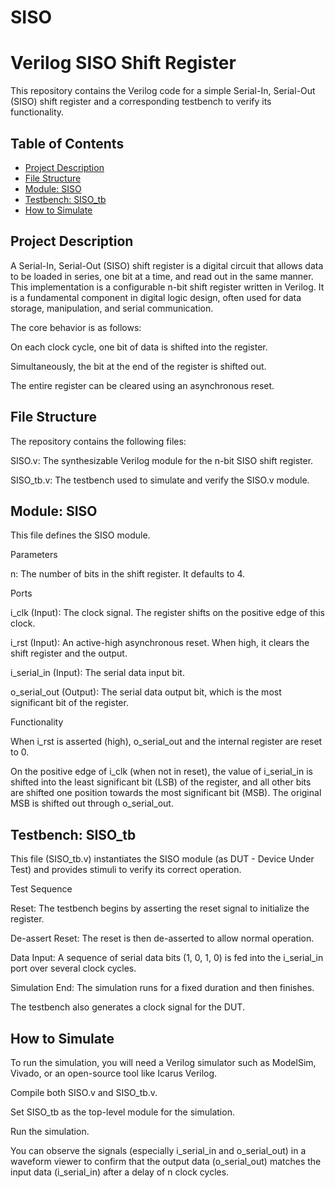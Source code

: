 # SISO
# Verilog SISO Shift Register
This repository contains the Verilog code for a simple Serial-In, Serial-Out (SISO) shift register and a corresponding testbench to verify its functionality.

## Table of Contents
- [Project Description](#project-description)
- [File Structure](#file-structure)
- [Module: SISO](#module-siso)
- [Testbench: SISO_tb](#testbench-siso_tb)
- [How to Simulate](#how-to-simulate)

## Project Description

A Serial-In, Serial-Out (SISO) shift register is a digital circuit that allows data to be loaded in series, one bit at a time, and read out in the same manner. This implementation is a configurable n-bit shift register written in Verilog. It is a fundamental component in digital logic design, often used for data storage, manipulation, and serial communication.

The core behavior is as follows:

On each clock cycle, one bit of data is shifted into the register.

Simultaneously, the bit at the end of the register is shifted out.

The entire register can be cleared using an asynchronous reset.

## File Structure
The repository contains the following files:

SISO.v: The synthesizable Verilog module for the n-bit SISO shift register.

SISO_tb.v: The testbench used to simulate and verify the SISO.v module.

## Module: SISO
This file defines the SISO module.

Parameters

n: The number of bits in the shift register. It defaults to 4.

Ports

i_clk (Input): The clock signal. The register shifts on the positive edge of this clock.

i_rst (Input): An active-high asynchronous reset. When high, it clears the shift register and the output.

i_serial_in (Input): The serial data input bit.

o_serial_out (Output): The serial data output bit, which is the most significant bit of the register.

Functionality

When i_rst is asserted (high), o_serial_out and the internal register are reset to 0.

On the positive edge of i_clk (when not in reset), the value of i_serial_in is shifted into the least significant bit (LSB) of the register, and all other bits are shifted one position towards the most significant bit (MSB). The original MSB is shifted out through o_serial_out.

## Testbench: SISO_tb
This file (SISO_tb.v) instantiates the SISO module (as DUT - Device Under Test) and provides stimuli to verify its correct operation.

Test Sequence

Reset: The testbench begins by asserting the reset signal to initialize the register.

De-assert Reset: The reset is then de-asserted to allow normal operation.

Data Input: A sequence of serial data bits (1, 0, 1, 0) is fed into the i_serial_in port over several clock cycles.

Simulation End: The simulation runs for a fixed duration and then finishes.

The testbench also generates a clock signal for the DUT.

## How to Simulate
To run the simulation, you will need a Verilog simulator such as ModelSim, Vivado, or an open-source tool like Icarus Verilog.

Compile both SISO.v and SISO_tb.v.

Set SISO_tb as the top-level module for the simulation.

Run the simulation.

You can observe the signals (especially i_serial_in and o_serial_out) in a waveform viewer to confirm that the output data (o_serial_out) matches the input data (i_serial_in) after a delay of n clock cycles.
